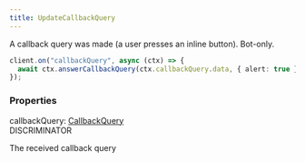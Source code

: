 ```yaml
---
title: UpdateCallbackQuery
---
```


A callback query was made (a user presses an inline button). Bot-only.

```ts
client.on("callbackQuery", async (ctx) => {
  await ctx.answerCallbackQuery(ctx.callbackQuery.data, { alert: true });
});
```

### Properties

<div class="flex flex-col gap-3"><div><div class="flex gap-2"><div class="font-mono"><span class="font-bold">callbackQuery</span><span class="opacity-50">:</span> <a href="/types/callbackquery"  >CallbackQuery</a></div><div class="flex items-center"><div class="bg-dbt px-1.5 rounded-md select-none text-fgt text-[10px]">DISCRIMINATOR</div></div></div><div class="pl-3"><div class="no-margin">

The received callback query

</div></div></div></div>

